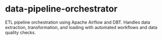 # data-pipeline-orchestrator
ETL pipeline orchestration using Apache Airflow and DBT. Handles data extraction, transformation, and loading with automated workflows and data quality checks.

